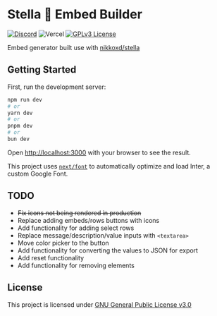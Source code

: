 # Stella 💫 Embed Builder

[![Discord](https://img.shields.io/discord/764191923954122752)](https://discord.gg/starrysky)
![Vercel](https://vercelbadge.vercel.app/api/nikkoxd/stella-embed-builder)
[![GPLv3 License](https://img.shields.io/badge/License-GPL%20v3-yellow.svg)](https://opensource.org/licenses/)

Embed generator built use with [nikkoxd/stella](https://github.com/nikkoxd/stella)

## Getting Started

First, run the development server:

```bash
npm run dev
# or
yarn dev
# or
pnpm dev
# or
bun dev
```

Open [http://localhost:3000](http://localhost:3000) with your browser to see the result.

This project uses [`next/font`](https://nextjs.org/docs/basic-features/font-optimization) to automatically optimize and load Inter, a custom Google Font.

## TODO

- ~~Fix icons not being rendered in production~~
- Replace adding embeds/rows buttons with icons
- Add functionality for adding select rows
- Replace message/description/value inputs with `<textarea>`
- Move color picker to the button
- Add functionality for converting the values to JSON for export
- Add reset functionality
- Add functionality for removing elements

## License

This project is licensed under [GNU General Public License v3.0](https://github.com/nikkoxd/stella-embed-builder/blob/main/LICENSE)
